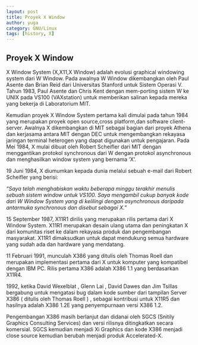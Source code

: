 ```yaml
---
layout: post
title: Proyek X Window
author: yuga
category: GNU/Linux
tags: [history, X]
---
```


## Proyek X Window

X Window System (X,X11,X Window) adalah evolusi graphical windowing system dari W Window. Pada awalnya W Window dikembangkan oleh Paul Asente dan Brian Reid dari Universitas Stanford untuk Sistem Operasi V. Tahun 1983, Paul Asente dan Chris Kent dengan mem-porting sistem W ke UNIX pada VS100 (VAXstation) untuk memberikan salinan kepada mereka yang bekerja di Laboratorium MIT. 


Kemudian proyek X Window System pertama kali dimulai pada tahun 1984 yang merupakan  proyek open source,cross platform,dan software client-server.  Awalnya X dikembangkan di MIT sebagai bagian dari proyek Athena dan kerjasama antara MIT dengan DEC untuk mengembangkan rekayasa jaringan terminal heterogen yang dapat digunakan untuk pengajaran. Pada Mei 1984, X mulai dibuat oleh Robert Scheifler dari MIT dengan menggantikan protokol synchronous dari W dengan protokol asynchronous dan menghasilkan window system yang bernama ‘X’.


19 Juni 1984, X  diumumkan kepada dunia melalui sebuah e-mail dari Robert Scheifler yang berisi:


*“Saya telah menghabiskan waktu beberapa minggu terakhir menulis sebuah sistem window untuk VS100. Saya mengambil cukup banyak kode dari W Window System yang di kelilingi dengan asynchronous  daripada antarmuka synchronous dan disebut sebagai X.”*


15 September 1987, X11R1 dirilis yang merupakan rilis pertama dari X Window System. X11R1 merupakan desain ulang utama dan peningkatan X dari komunitas riset ke dalam rekayasa produk dan pengembangan masyarakat. X11R1 dimaksudkan untuk dapat mendukung semua hardware yang sudah ada dan hardware yang mendatang.


11 Februari 1991, munculah X386 yang ditulis oleh Thomas Roell dan merupakan implementasi pertama dari X untuk komputer yang kompatibel dengan IBM PC. Rilis pertama X386 adalah X386 1.1 yang berdasarkan X11R4. 


1992, ketika David Wexelblat , Glenn Lai , David Dawes dan Jim Tsillas bergabung untuk mengatasi bug dalam kode sumber dari tampilan Server X386 ( ditulis oleh Thomas Roell ) , sebagai kontribusi untuk X11R5 dan hasilnya adalah X386 1.2E yang penyempurnaan versi X386 1.2. 


Pengembangan X386 masih berlanjut dan didanai oleh SGCS (Snitily Graphics Consulting Services) dan versi rilisnya ditingkatkan secara komersial. SGCS kemudian menjadi Xi Graphics dan kode X386 menjadi close source kemudian berubah menjadi produk Accelerated-X. 
